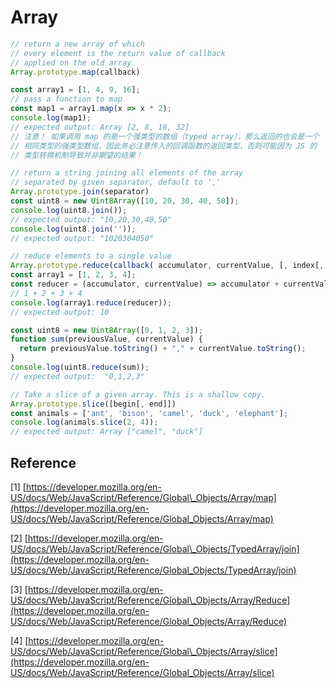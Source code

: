# Array

```javascript
// return a new array of which 
// every element is the return value of callback
// applied on the old array
Array.prototype.map(callback)

const array1 = [1, 4, 9, 16];
// pass a function to map
const map1 = array1.map(x => x * 2);
console.log(map1);
// expected output: Array [2, 8, 18, 32]
// 注意！ 如果调用 map 的是一个强类型的数组（typed array），那么返回的也会是一个
// 相同类型的强类型数组，因此务必注意传入的回调函数的返回类型，否则可能因为 JS 的
// 类型转换机制导致并非期望的结果！

// return a string joining all elements of the array
// separated by given separator, default to ','
Array.prototype.join(separator)
const uint8 = new Uint8Array([10, 20, 30, 40, 50]);
console.log(uint8.join());
// expected output: "10,20,30,40,50"
console.log(uint8.join(''));
// expected output: "1020304050"

// reduce elements to a single value
Array.prototype.reduce(callback( accumulator, currentValue, [, index[, array]] )[, initialValue])
const array1 = [1, 2, 3, 4];
const reducer = (accumulator, currentValue) => accumulator + currentValue;
// 1 + 2 + 3 + 4
console.log(array1.reduce(reducer));
// expected output: 10

const uint8 = new Uint8Array([0, 1, 2, 3]);
function sum(previousValue, currentValue) {
  return previousValue.toString() + "," + currentValue.toString();
}
console.log(uint8.reduce(sum));
// expected output:  "0,1,2,3"

// Take a slice of a given array. This is a shallow copy.
Array.prototype.slice([begin[, end]])
const animals = ['ant', 'bison', 'camel', 'duck', 'elephant'];
console.log(animals.slice(2, 4));
// expected output: Array ["camel", "duck"]
```

## Reference

\[1\] [https://developer.mozilla.org/en-US/docs/Web/JavaScript/Reference/Global\_Objects/Array/map](https://developer.mozilla.org/en-US/docs/Web/JavaScript/Reference/Global_Objects/Array/map)

\[2\] [https://developer.mozilla.org/en-US/docs/Web/JavaScript/Reference/Global\_Objects/TypedArray/join](https://developer.mozilla.org/en-US/docs/Web/JavaScript/Reference/Global_Objects/TypedArray/join)

\[3\] [https://developer.mozilla.org/en-US/docs/Web/JavaScript/Reference/Global\_Objects/Array/Reduce](https://developer.mozilla.org/en-US/docs/Web/JavaScript/Reference/Global_Objects/Array/Reduce)

\[4\] [https://developer.mozilla.org/en-US/docs/Web/JavaScript/Reference/Global\_Objects/Array/slice](https://developer.mozilla.org/en-US/docs/Web/JavaScript/Reference/Global_Objects/Array/slice)



